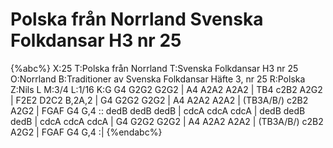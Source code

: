 # Polska från Norrland Svenska Folkdansar H3 nr 25

{%abc%}
X:25
T:Polska från Norrland
T:Svenska Folkdansar H3 nr 25
O:Norrland
B:Traditioner av Svenska Folkdansar Häfte 3, nr 25
R:Polska
Z:Nils L
M:3/4
L:1/16
K:G
G4 G2G2 G2G2 | A4 A2A2 A2A2 | TB4 c2B2 A2G2 | F2E2 D2C2 B,2A,2 |
G4 G2G2 G2G2 | A4 A2A2 A2A2 | (TB3A/B/) c2B2 A2G2 | FGAF G4 G,4 ::
dedB dedB dedB | cdcA cdcA cdcA | dedB dedB dedB | cdcA cdcA cdcA |
G4 G2G2 G2G2 | A4 A2A2 A2A2 | (TB3A/B/) c2B2 A2G2 | FGAF G4 G,4 :|
{%endabc%}
